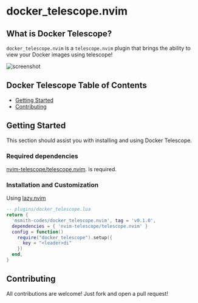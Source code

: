 # docker_telescope.nvim

## What is Docker Telescope?

`docker_telescope.nvim` is a `telescope.nvim` plugin that brings the ability to view your Docker images using telescope!

![screenshot](https://github.com/user-attachments/assets/6f7af552-dd8e-4adb-b4c2-e358bef54eb7)

## Docker Telescope Table of Contents
- [Getting Started](#getting-started)
- [Contributing](#contributing)

## Getting Started
This section should assist you with installing and using Docker Telescope.

### Required dependencies
[nvim-telescope/telescope.nvim](https://github.com/nvim-telescope/telescope.nvim). is required.

### Installation and Customization
Using [lazy.nvim](https://github.com/folke/lazy.nvim)
```lua
-- plugins/docker_telescope.lua
return {
  'msmith-codes/docker_telescope.nvim', tag = 'v0.1.0',
  dependencies = { 'nvim-telescope/telescope.nvim' }
  config = function()
    require("docker_telescope").setup({
      key = "<leader>di"
    })
  end,
}
```

## Contributing
All contributions are welcome! Just fork and open a pull request!
